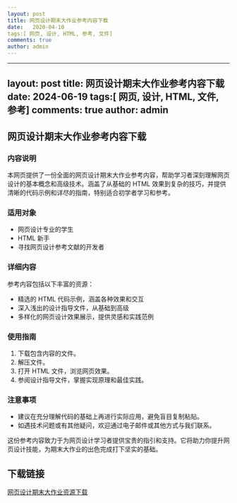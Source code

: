 ```yaml
---
layout: post
title: 网页设计期末大作业参考内容下载
date:   2020-04-10
tags:[ 网页, 设计, HTML, 参考, 文件]
comments: true
author: admin
---
```

---
layout: post
title: 网页设计期末大作业参考内容下载
date:   2024-06-19
tags:[ 网页, 设计, HTML, 文件, 参考]
comments: true
author: admin
---
## 网页设计期末大作业参考内容下载

### 内容说明

本网页提供了一份全面的网页设计期末大作业参考内容，帮助学习者深刻理解网页设计的基本概念和高级技术。涵盖了从基础的 HTML 效果到复杂的技巧，并提供清晰的代码示例和详尽的指南，特别适合初学者学习和参考。

### 适用对象

- 网页设计专业的学生
- HTML 新手
- 寻找网页设计参考文献的开发者

### 详细内容

参考内容包括以下丰富的资源：

- 精选的 HTML 代码示例，涵盖各种效果和交互
- 深入浅出的设计指导文件，从基础到高级
- 多样化的网页设计效果展示，提供灵感和实践范例

### 使用指南

1. 下载包含内容的文件。
2. 解压文件。
3. 打开 HTML 文件，浏览网页效果。
4. 参阅设计指导文件，掌握实现原理和最佳实践。

### 注意事项

- 建议在充分理解代码的基础上再进行实际应用，避免盲目复制粘贴。
- 如遇技术问题或有其他疑问，欢迎通过电子邮件或其他方式与我们联系。

这份参考内容致力于为网页设计学习者提供宝贵的指引和支持。它将助力你提升网页设计技能，为期末大作业的出色完成打下坚实的基础。

## 下载链接

[网页设计期末大作业资源下载](https://pan.quark.cn/s/ab1b2e911c47)